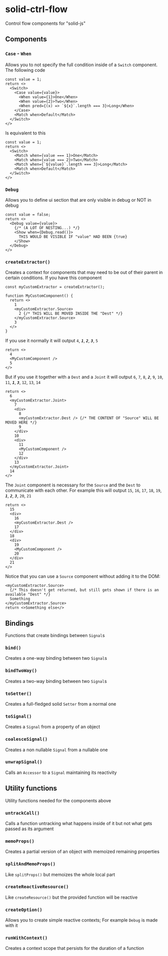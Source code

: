 
# solid-ctrl-flow
Control flow components for "solid-js"

## Components

### `Case` - `When`
Allows you to not specify the full condition inside of a `Switch` component.
The following code
```tsx
const value = 1;
return <>
  <Switch>
    <Case value={value}>
      <When value={1}>One</When>
      <When value={2}>Two</When>
      <When pred={(x) => `${x}`.length === 3}>Long</When>
    </Case>
    <Match when>Default</Match>
  </Switch>
</>
```
Is equivalent to this
```tsx
const value = 1;
return <>
  <Switch>
    <Match when={value === 1}>One</Match>
    <Match when={value === 2}>Two</Match>
    <Match when={`${value}`.length === 3}>Long</Match>
    <Match when>Default</Match>
  </Switch>
</>
```

### `Debug`
Allows you to define ui section that are only visible in debug or NOT in debug
```tsx
const value = false;
return <>
  <Debug value={value}>
    {/* (A LOT OF NESTING...) */}
    <Show when={Debug.read()}>
      THIS WOULD BE VISIBLE IF "value" HAD BEEN {true}
    </Show>
  </Debug>
</>
```

### `createExtractor()`
Creates a context for components that may need to be out of their parent in certain conditions.
If you have this component
```tsx
const myCustomExtractor = createExtractor();

function MyCustomComponent() {
  return <>
    1
    <myCustomExtractor.Source>
      2 {/* THIS WILL BE MOVED INSIDE THE "Dest" */}
    </myCustomExtractor.Source>
    3
  </>
}
```
If you use it normally it will output `4`, ***`1`***, ***`2`***, ***`3`***, `5`
```tsx
return <>
  4
  <MyCustomComponent />
  5
</>
```
But if you use it together with a `Dest` and a `Joint` it will output `6`, `7`, `8`, ***`2`***, `9`, `10`, `11`, ***`1`***, ***`3`***, `12`, `13`, `14`
```tsx
return <>
  6
  <myCustomExtractor.Joint>
    7
    <div>
      8
      <myCustomExtractor.Dest /> {/* THE CONTENT OF "Source" WILL BE MOVED HERE */}
      9
    </div>
    10
    <div>
      11
      <MyCustomComponent />
      12
    </div>
    13
  </myCustomExtractor.Joint>
  14
</>
```
The `Joint` component is necessary for the `Source` and the `Dest` to communicate with each other.
For example this will output `15`, `16`, `17`, `18`, `19`, ***`1`***, ***`2`***, ***`3`***, `20`, `21`
```tsx
return <>
  15
  <div>
    16
    <myCustomExtractor.Dest />
    17
  </div>
  18
  <div>
    19
    <MyCustomComponent />
    20
  </div>
  21
</>
```
Notice that you can use a `Source` component without adding it to the DOM:
```tsx
<myCustomExtractor.Source>
  {/* This doesn't get returned, but still gets shown if there is an available "Dest" */}
  Something
</myCustomExtractor.Source>
return <>Something else</>
```

## Bindings
Functions that create bindings between `Signal`s

### `bind()`
Creates a one-way binding between two `Signal`s

### `bindTwoWay()`
Creates a two-way binding between two `Signal`s

### `toSetter()`
Creates a full-fledged solid `Setter` from a normal one

### `toSignal()`
Creates a `Signal` from a property of an object

### `coalesceSignal()`
Creates a non nullable `Signal` from a nullable one

### `unwrapSignal()`
Calls an `Accessor` to a `Signal` maintaining its reactivity

## Utility functions
Utility functions needed for the components above

### `untrackCall()`
Calls a function untracking what happens inside of it but not what gets passed as its argument

### `memoProps()`
Creates a partial version of an object with memoized remaining properties

### `splitAndMemoProps()`
Like `splitProps()` but memoizes the whole local part

### `createReactiveResource()`
Like `createResource()` but the provided function will be reactive

### `createOption()`
Allows you to create simple reactive contexts; For example `Debug` is made with it

### `runWithContext()`
Creates a context scope that persists for the duration of a function